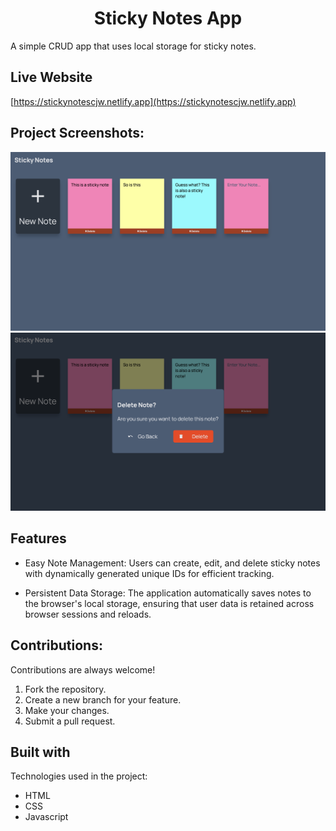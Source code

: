 <h1 align="center" id="title">Sticky Notes App</h1>

<p id="description">A simple CRUD app that uses local storage for sticky notes.</p>

<h2>Live Website</h2>

[https://stickynotescjw.netlify.app](https://stickynotescjw.netlify.app)

<h2>Project Screenshots:</h2>

<img src="https://raw.githubusercontent.com/CraigJWilliams/stickyNotesApp/main/readmeImages/stickynotescreenshot1.png" alt="project-screenshot" >

<img src="https://raw.githubusercontent.com/CraigJWilliams/stickyNotesApp/main/readmeImages/stickynotescreenshot2.png" alt="project-screenshot" >


  
  
<h2>Features</h2>

*   Easy Note Management: Users can create, edit, and delete sticky notes with dynamically generated unique IDs for efficient tracking.

*   Persistent Data Storage: The application automatically saves notes to the browser's local storage, ensuring that user data is retained across browser sessions and reloads.

<h2>Contributions:</h2>

Contributions are always welcome!
1. Fork the repository.
2. Create a new branch for your feature.
3. Make your changes.
4. Submit a pull request.

  
  
<h2>Built with</h2>

Technologies used in the project:

*   HTML
*   CSS
*   Javascript
